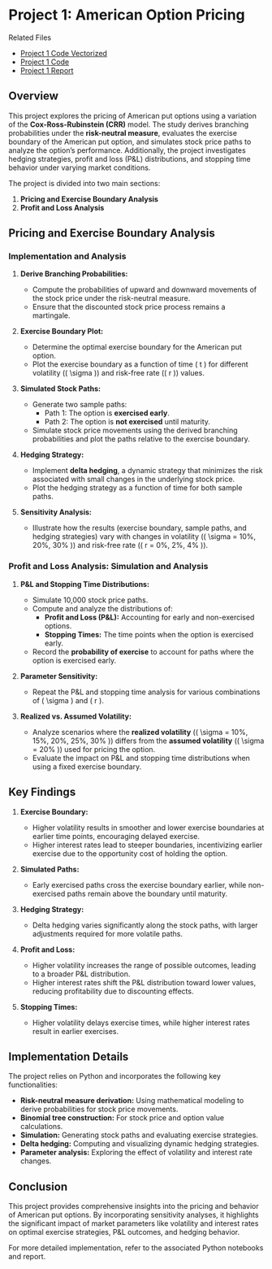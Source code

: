 # Project 1: American Option Pricing

Related Files

- [Project 1 Code Vectorized](https://github.com/Xinyi-Cynthia-Shen/MMF1928-Pricing-Theory/blob/main/Project%201%20Code%20Vectorized.ipynb)
- [Project 1 Code](https://github.com/Xinyi-Cynthia-Shen/MMF1928-Pricing-Theory/blob/main/Project%201%20Code.ipynb)
- [Project 1 Report](https://github.com/Xinyi-Cynthia-Shen/MMF1928-Pricing-Theory/blob/main/Project%201%20Report.pdf)

## Overview

This project explores the pricing of American put options using a variation of the **Cox-Ross-Rubinstein (CRR)** model. The study derives branching probabilities under the **risk-neutral measure**, evaluates the exercise boundary of the American put option, and simulates stock price paths to analyze the option’s performance. Additionally, the project investigates hedging strategies, profit and loss (P&L) distributions, and stopping time behavior under varying market conditions.

The project is divided into two main sections:
1. **Pricing and Exercise Boundary Analysis** 
2. **Profit and Loss Analysis**

## Pricing and Exercise Boundary Analysis

### Implementation and Analysis
1. **Derive Branching Probabilities:**
   - Compute the probabilities of upward and downward movements of the stock price under the risk-neutral measure.
   - Ensure that the discounted stock price process remains a martingale.

2. **Exercise Boundary Plot:**
   - Determine the optimal exercise boundary for the American put option.
   - Plot the exercise boundary as a function of time \( t \) for different volatility (\( \sigma \)) and risk-free rate (\( r \)) values.

3. **Simulated Stock Paths:**
   - Generate two sample paths:
     - Path 1: The option is **exercised early**.
     - Path 2: The option is **not exercised** until maturity.
   - Simulate stock price movements using the derived branching probabilities and plot the paths relative to the exercise boundary.

4. **Hedging Strategy:**
   - Implement **delta hedging**, a dynamic strategy that minimizes the risk associated with small changes in the underlying stock price.
   - Plot the hedging strategy as a function of time for both sample paths.

5. **Sensitivity Analysis:**
   - Illustrate how the results (exercise boundary, sample paths, and hedging strategies) vary with changes in volatility (\( \sigma = 10\%, 20\%, 30\% \)) and risk-free rate (\( r = 0\%, 2\%, 4\% \)).

### Profit and Loss Analysis: Simulation and Analysis
1. **P&L and Stopping Time Distributions:**
   - Simulate 10,000 stock price paths.
   - Compute and analyze the distributions of:
     - **Profit and Loss (P&L):** Accounting for early and non-exercised options.
     - **Stopping Times:** The time points when the option is exercised early.
   - Record the **probability of exercise** to account for paths where the option is exercised early.

2. **Parameter Sensitivity:**
   - Repeat the P&L and stopping time analysis for various combinations of \( \sigma \) and \( r \).

3. **Realized vs. Assumed Volatility:**
   - Analyze scenarios where the **realized volatility** (\( \sigma = 10\%, 15\%, 20\%, 25\%, 30\% \)) differs from the **assumed volatility** (\( \sigma = 20\% \)) used for pricing the option.
   - Evaluate the impact on P&L and stopping time distributions when using a fixed exercise boundary.

## Key Findings

1. **Exercise Boundary:**
   - Higher volatility results in smoother and lower exercise boundaries at earlier time points, encouraging delayed exercise.
   - Higher interest rates lead to steeper boundaries, incentivizing earlier exercise due to the opportunity cost of holding the option.

2. **Simulated Paths:**
   - Early exercised paths cross the exercise boundary earlier, while non-exercised paths remain above the boundary until maturity.

3. **Hedging Strategy:**
   - Delta hedging varies significantly along the stock paths, with larger adjustments required for more volatile paths.

4. **Profit and Loss:**
   - Higher volatility increases the range of possible outcomes, leading to a broader P&L distribution.
   - Higher interest rates shift the P&L distribution toward lower values, reducing profitability due to discounting effects.

5. **Stopping Times:**
   - Higher volatility delays exercise times, while higher interest rates result in earlier exercises.

## Implementation Details

The project relies on Python and incorporates the following key functionalities:
- **Risk-neutral measure derivation:** Using mathematical modeling to derive probabilities for stock price movements.
- **Binomial tree construction:** For stock price and option value calculations.
- **Simulation:** Generating stock paths and evaluating exercise strategies.
- **Delta hedging:** Computing and visualizing dynamic hedging strategies.
- **Parameter analysis:** Exploring the effect of volatility and interest rate changes.

## Conclusion

This project provides comprehensive insights into the pricing and behavior of American put options. By incorporating sensitivity analyses, it highlights the significant impact of market parameters like volatility and interest rates on optimal exercise strategies, P&L outcomes, and hedging behavior.

For more detailed implementation, refer to the associated Python notebooks and report.
